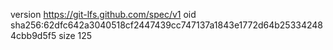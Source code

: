 version https://git-lfs.github.com/spec/v1
oid sha256:62dfc642a3040518cf2447439cc747137a1843e1772d64b253342484cbb9d5f5
size 125
